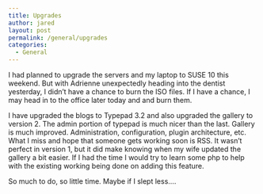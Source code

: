 ```yaml
---
title: Upgrades
author: jared
layout: post
permalink: /general/upgrades
categories:
  - General
---
```

I had planned to upgrade the servers and my laptop to SUSE 10 this weekend. But with Adrienne unexpectedly heading into the dentist yesterday, I didn&#8217;t have a chance to burn the ISO files. If I have a chance, I may head in to the office later today and and burn them.

I have upgraded the blogs to Typepad 3.2 and also upgraded the gallery to version 2. The admin portion of typepad is much nicer than the last. Gallery is much improved. Administration, configuration, plugin architecture, etc. What I miss and hope that someone gets working soon is RSS. It wasn&#8217;t perfect in version 1, but it did make knowing when my wife updated the gallery a bit easier. If I had the time I would try to learn some php to help with the existing working being done on adding this feature.

So much to do, so little time. Maybe if I slept less&#8230;.
